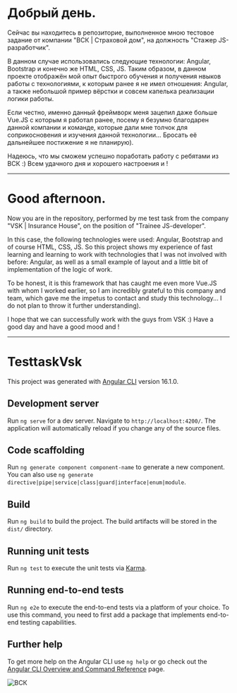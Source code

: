 # Добрый день.

Сейчас вы находитесь в репозиторие, выполненное мною тестовое задание от компании "ВСК | Страховой дом", на должность "Стажер JS-разработчик".

В данном случае использовались следующие технологии: Angular, Bootstrap и конечно же HTML, CSS, JS. Таким образом, в данном проекте отображён мой опыт быстрого обучения и получения нвыков работы с технологиями, к которым ранее я не имел отношения: Angular, а также небольшой пример вёрстки и совсем капелька реализации логики работы.

Если честно, именно данный фреймворк меня зацепил даже больше Vue.JS с которым я работал ранее, посему я безумно благодарен данной компании и команде, которые дали мне толчок для соприкосновения и изучения данной технологии... Бросать её дальнейшее постижение я не планирую).

Надеюсь, что мы сможем успешно поработать работу с ребятами из ВСК :)
Всем удачного дня и хорошего настроения и ! 

----------

# Good afternoon.

Now you are in the repository, performed by me test task from the company "VSK | Insurance House", on the position of "Trainee JS-developer".

In this case, the following technologies were used: Angular, Bootstrap and of course HTML, CSS, JS. So this project shows my experience of fast learning and learning to work with technologies that I was not involved with before: Angular, as well as a small example of layout and a little bit of implementation of the logic of work.

To be honest, it is this framework that has caught me even more Vue.JS with whom I worked earlier, so I am incredibly grateful to this company and team, which gave me the impetus to contact and study this technology... I do not plan to throw it further understanding).

I hope that we can successfully work with the guys from VSK :)
Have a good day and have a good mood and ! 

----------

# TesttaskVsk

This project was generated with [Angular CLI](https://github.com/angular/angular-cli) version 16.1.0.

## Development server

Run `ng serve` for a dev server. Navigate to `http://localhost:4200/`. The application will automatically reload if you change any of the source files.

## Code scaffolding

Run `ng generate component component-name` to generate a new component. You can also use `ng generate directive|pipe|service|class|guard|interface|enum|module`.

## Build

Run `ng build` to build the project. The build artifacts will be stored in the `dist/` directory.

## Running unit tests

Run `ng test` to execute the unit tests via [Karma](https://karma-runner.github.io).

## Running end-to-end tests

Run `ng e2e` to execute the end-to-end tests via a platform of your choice. To use this command, you need to first add a package that implements end-to-end testing capabilities.

## Further help

To get more help on the Angular CLI use `ng help` or go check out the [Angular CLI Overview and Command Reference](https://angular.io/cli) page.

![ВСК](https://github.com/kl1mmm/testtask-vsk/assets/89641101/485599a8-6c95-4e72-8eb1-d93293050ceb)
